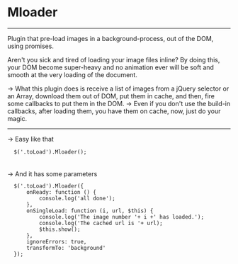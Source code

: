 Mloader
=======
<hr />
Plugin that pre-load images in a background-process, out of the DOM, using promises.

Aren't you sick and tired of loading your image files inline? By doing this, your DOM become super-heavy and no animation ever will be soft and smooth at the very loading of the document.

-> What this plugin does is receive a list of images from a jQuery selector or an Array, download them out of DOM, put them in cache, and then, fire some callbacks to put them in the DOM.
-> Even if you don't use the build-in callbacks, after loading them, you have them on cache, now, just do your magic.
<hr />
-> Easy like that <br />
<code>
  $('.toLoad').Mloader();
</code>
<br /><br />
-> And it has some parameters
<code><pre>
  $('.toLoad').Mloader({
      onReady: function () {
          console.log('all done');
      },
      onSingleLoad: function (i, url, $this) {
          console.log('The image number '+ i +' has loaded.');
          console.log('The cached url is '+ url);
          $this.show();
      },
      ignoreErrors: true,
      transformTo: 'background'
  });
</pre></code>
